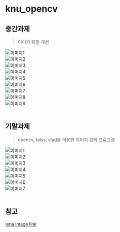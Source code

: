 # knu_opencv

## 중간과제
> 이미지 화질 개선

![이미지1](/output/중간/1.png) <br>
![이미지2](/output/중간/2.png) <br>
![이미지3](/output/중간/3.png) <br>
![이미지4](/output/중간/4.png) <br>
![이미지5](/output/중간/5.png) <br>
![이미지6](/output/중간/6.png) <br>
![이미지7](/output/중간/7.png) <br>
![이미지8](/output/중간/8.png) <br>
![이미지9](/output/중간/9.png) <br><br>

## 기말과제
> opencv, faiss, vlad를 이용한 이미지 검색 프로그램

![이미지1](/output/기말/1.png) <br>
![이미지2](/output/기말/2.png) <br>
![이미지3](/output/기말/3.png) <br>
![이미지4](/output/기말/4.png) <br>
![이미지5](/output/기말/5.png) <br>
![이미지6](/output/기말/6.png) <br>
![이미지7](/output/기말/7.png) <br><br>

## 참고
[lena image link](https://ko.wikipedia.org/wiki/%EB%A0%88%EB%82%98_(%EC%9D%B4%EB%AF%B8%EC%A7%80)#/media/%ED%8C%8C%EC%9D%BC:Lenna.png)